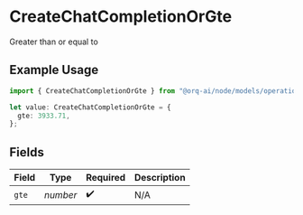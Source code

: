 # CreateChatCompletionOrGte

Greater than or equal to

## Example Usage

```typescript
import { CreateChatCompletionOrGte } from "@orq-ai/node/models/operations";

let value: CreateChatCompletionOrGte = {
  gte: 3933.71,
};
```

## Fields

| Field              | Type               | Required           | Description        |
| ------------------ | ------------------ | ------------------ | ------------------ |
| `gte`              | *number*           | :heavy_check_mark: | N/A                |